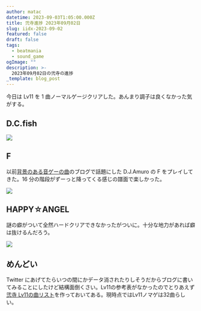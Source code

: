 ```yaml
---
author: matac
datetime: 2023-09-03T1:05:00.000Z
title: 弐寺進捗 2023年09月02日
slug: iidx-2023-09-02
featured: false
draft: false
tags:
  - beatmania
  - sound_game
ogImage: ""
description: >-
  2023年09月02日の弐寺の進捗
_template: blog_post
---
```


今日は Lv11 を 1 曲ノーマルゲージクリアした。あんまり調子は良くなかった気がする。

## D.C.fish

![](/img/dcfish.jpg)

## F

以前[背景のある音ゲーの曲](posts/f)のブログで話題にした D.J.Amuro の F をプレイしてきた。16 分の階段がずーっと降ってくる感じの譜面で楽しかった。

![](/img/f.jpg)

## HAPPY☆ANGEL

謎の癖がついて全然ハードクリアできなかったがついに。十分な地力があれば癖は抜けるんだろう。

![](/img/happyangel.jpg)

## めんどい

Twitter にあげてたらいつの間にかデータ消されたりしそうだからブログに書いてみることにしたけど結構面倒くさい。Lv11の参考表がなかったのでとりあえず[弐寺 Lv11の曲リスト](posts/lv11-list)を作っておいてある。現時点ではLv11ノマゲは32曲らしい。
